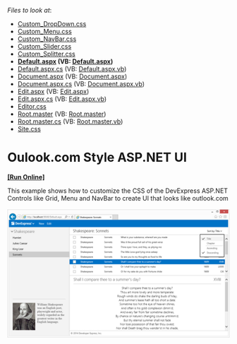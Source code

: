 <!-- default file list -->
*Files to look at*:

* [Custom_DropDown.css](./CS/Custom_DropDown.css)
* [Custom_Menu.css](./CS/Custom_Menu.css)
* [Custom_NavBar.css](./CS/Custom_NavBar.css)
* [Custom_Slider.css](./CS/Custom_Slider.css)
* [Custom_Splitter.css](./CS/Custom_Splitter.css)
* **[Default.aspx](./CS/Default.aspx) (VB: [Default.aspx](./VB/Default.aspx))**
* [Default.aspx.cs](./CS/Default.aspx.cs) (VB: [Default.aspx.vb](./VB/Default.aspx.vb))
* [Document.aspx](./CS/Document.aspx) (VB: [Document.aspx](./VB/Document.aspx))
* [Document.aspx.cs](./CS/Document.aspx.cs) (VB: [Document.aspx.vb](./VB/Document.aspx.vb))
* [Edit.aspx](./CS/Edit.aspx) (VB: [Edit.aspx](./VB/Edit.aspx))
* [Edit.aspx.cs](./CS/Edit.aspx.cs) (VB: [Edit.aspx.vb](./VB/Edit.aspx.vb))
* [Editor.css](./CS/Editor.css)
* [Root.master](./CS/Root.master) (VB: [Root.master](./VB/Root.master))
* [Root.master.cs](./CS/Root.master.cs) (VB: [Root.master.vb](./VB/Root.master.vb))
* [Site.css](./CS/Site.css)
<!-- default file list end -->
# Oulook.com Style ASP.NET UI
<!-- run online -->
**[[Run Online]](https://codecentral.devexpress.com/t115781/)**
<!-- run online end -->


This example shows how to customize the CSS of the DevExpress ASP.NET Controls like Grid, Menu and NavBar to create UI that looks like outlook.com<br /><br /><img src="https://raw.githubusercontent.com/DevExpress-Examples/oulookcom-style-aspnet-ui-t115781/14.1.3+/media/b16d20eb-f652-11e3-80b8-00155d624807.png">

<br/>


